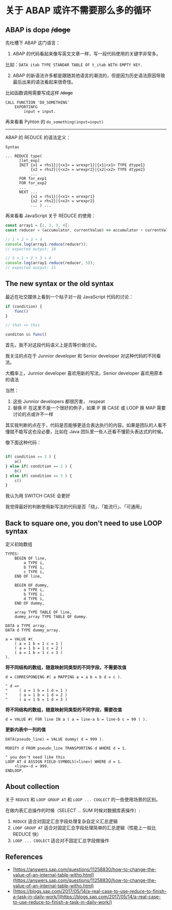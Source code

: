 # 关于 ABAP 或许不需要那么多的循环

## ABAP is dope ~~/doge~~

先吐槽下 ABAP 这门语言：

1. ABAP 的代码看起来像写英文文章一样，写一段代码使用的关键字非常多。

比如：`DATA itab TYPE STANDAR TABLE OF t_itab WITH EMPTY KEY.`

2. ABAP 的新语法许多都是跟随其他语言的潮流的，但是因为历史语法原因导致最后出来的语法看起来很奇怪。

比如函数调用需要写成这样 ~~/doge~~

```abap
CALL FUNCTION 'DO_SOMETHING'
    EXPORTINFG
        input = input.
```


再来看看 Pyhton 的 `do_something(input=input)`

---

ABAP 的 REDUCE 的语法定义：

```
Syntax 

... REDUCE type( 
      [let_exp] 
      INIT {x1 = rhs1}|{<x1> = wrexpr1}|{x1|<x1> TYPE dtype1} 
           {x2 = rhs2}|{<x2> = wrexpr2}|{x2|<x2> TYPE dtype2} 
           ... 
      FOR for_exp1 
      FOR for_exp2 
      ... 
      NEXT ... 
           {x1 = rhs1}|{<x1> = wrexpr1} 
           {x2 = rhs2}|{<x2> = wrexpr2} 
           ... ) ... 
```

再来看看 JavaScript 关于 REDUCE 的使用：

```js
const array1 = [1, 2, 3, 4];
const reducer = (accumulator, currentValue) => accumulator + currentValue;

// 1 + 2 + 3 + 4
console.log(array1.reduce(reducer));
// expected output: 10

// 5 + 1 + 2 + 3 + 4
console.log(array1.reduce(reducer, 5));
// expected output: 15
```

## The new syntax or the old syntax

最近在社交媒体上看到一个帖子对一段 JavaScript 代码的讨论：

```js
if (condition) {
    func()
}

// that => this

conditon && func()
```

首先，我不对这段代码语义上是否等价做讨论。

我关注的点在于 Junnior developer 和 Senior developer 对这种代码的不同看法。

大概率上，Junnior developer 喜欢用新的写法，Senior developer 喜欢用原本的语法

当然：

1. 这些 Junnior developers 都很厉害， respeat
2. 替换 IF 在这里不是一个很好的例子，如果 IF 换 CASE 或 LOOP 换 MAP 需要讨论的点或许不一样

其实我判断的点在于，代码是否能够更适合表达执行的内容。如果是团队的人看不懂就不能写这也没必要，比如在 Java 团队里一些人还看不懂箭头表达式的时候。

像下面这种代码：

```js

if( condition == 1 ) {
    a()
} else if( condition == 2 ) {
    b()
} else if( condition == 3 ) {
    c()
}
```

我认为用 SWITCH CASE 会更好

我觉得最好的判断使用新写法的代码是否「绕」、「能流行」、「可通用」

## Back to square one, you don't need to use LOOP syntax

定义初始数组

```abap
TYPES:
    BEGIN OF line,
        a TYPE i,
        b TYPE i,
        c TYPE i,
    END OF line,

    BEGIN OF dummy,
        a TYPE i,
        b TYPE i,
        d TYPE i,
    END OF dummy,

    array TYPE TABLE OF line,
    dummy_array TYPE TABLE OF dummy.

DATA a TYPE array.
DATA d TYPE dummy_array.

a = VALUE #( 
    ( a = 1 b = 1 c = 1 ) 
    ( a = 1 b = 1 c = 2 )
    ( a = 1 b = 1 c = 3 ) 
).
```

**将不同结构的数组，随意映射同类型的不同字段，不需要改值**

```abap
d = CORRESPONDING #( a MAPPING a = a b = b d = c ).

" d => 
"     ( a = 1 b = 1 d = 1 ) 
"     ( a = 1 b = 1 d = 2 )
"     ( a = 1 b = 1 d = 3 )
```

**将不同结构的数组，随意映射同类型的不同字段，需要改值**

```abap
d = VALUE #( FOR line IN a ( a = line-a b = line-b c = 99 ) ).
```

**更新内表中一列的值**

```abap
DATA(pseudo_line) = VALUE dummy( d = 999 ).

MODIFY d FROM pseudo_line TRANSPORTING d WHERE d = 1.

" you don't need like this
LOOP AT d ASSIGN FIELD-SYMBOLS(<line>) WHERE d = 1.
    <line>-d = 999.
ENDLOOP.
```

## About collection

关于 `REDUCE` 和 `LOOP GROUP AT` 和 `LOOP ... COOLECT` 的一些使用场景的区别。

在做内表汇总操作的时候（SELECT ... SUM 时候对数据库表操作）:

1. `REDUCE` 适合对固定汇总字段处理复杂自定义汇总逻辑
2. `LOOP GROUP AT` 适合对固定汇总字段处理简单的汇总逻辑（性能上一般比 REDUCE 快）
3. `LOOP ... COOLECT` 适合对不固定汇总字段做操作

## References

- [https://answers.sap.com/questions/11258830/how-to-change-the-value-of-an-internal-table-witho.html](https://answers.sap.com/questions/11258830/how-to-change-the-value-of-an-internal-table-witho.html)
- [https://blogs.sap.com/2017/05/14/a-real-case-to-use-reduce-to-finish-a-task-in-daily-work/](https://blogs.sap.com/2017/05/14/a-real-case-to-use-reduce-to-finish-a-task-in-daily-work/)
